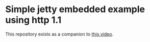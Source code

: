 # Simple jetty embedded example using http 1.1
This repository exists as a companion to [this video](https://youtu.be/qlbsGfHyUzM).